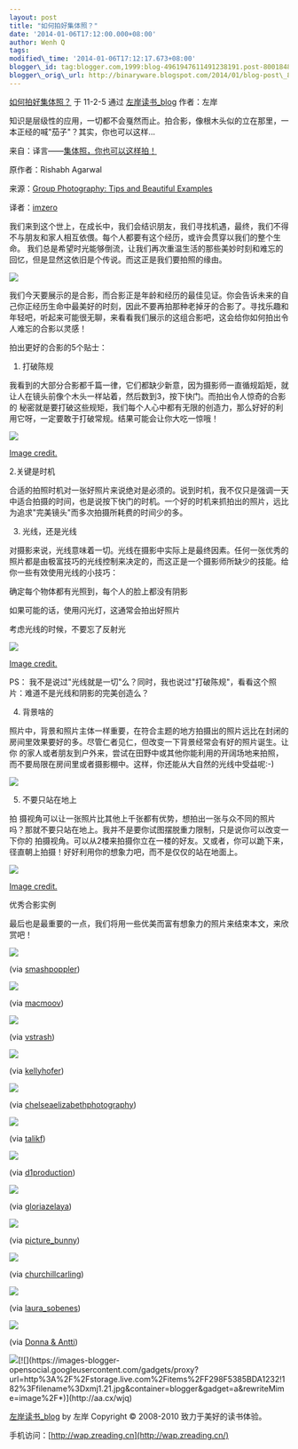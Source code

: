 ```yaml
--- 
layout: post 
title: "如何拍好集体照？" 
date: '2014-01-06T17:12:00.000+08:00' 
author: Wenh Q
tags:
modified\_time: '2014-01-06T17:12:17.673+08:00' 
blogger\_id: tag:blogger.com,1999:blog-4961947611491238191.post-8001848447756301059
blogger\_orig\_url: http://binaryware.blogspot.com/2014/01/blog-post\_8177.html
---
```

[如何拍好集体照？](http://www.zreading.cn/archives/2173.html) 于 11-2-5
通过 [左岸读书\_blog](http://www.zreading.cn/) 作者：左岸



知识是层级性的应用，一切都不会戛然而止。拍合影，像根木头似的立在那里，一本正经的喊"茄子"？其实，你也可以这样…



来自：译言——[集体照，你也可以这样拍！](http://article.yeeyan.org/view/174487/153305)



原作者：Rishabh Agarwal



来源：[Group Photography: Tips and Beautiful
Examples](http://www.hongkiat.com/blog/group-photography-tips-and-beautiful-examples/)



译者：[imzero](http://space.yeeyan.org/u/174487)



我们来到这个世上，在成长中，我们会结识朋友，我们寻找机遇，最终，我们不得不与朋友和家人相互依偎。每个人都要有这个经历，或许会贯穿以我们的整个生命。
我们总是希望时光能够倒流，让我们再次重温生活的那些美妙时刻和难忘的回忆，但是显然这依旧是个传说。而这正是我们要拍照的缘由。



![](https://images-blogger-opensocial.googleusercontent.com/gadgets/proxy?url=http%3A%2F%2Fmedia02.hongkiat.com%2Fgroup-photography-tips%2F6.jpg&container=blogger&gadget=a&rewriteMime=image%2F*)



我们今天要展示的是合影，而合影正是年龄和经历的最佳见证。你会告诉未来的自己你正经历生命中最美好的时刻，因此不要再拍那种老掉牙的合影了。寻找乐趣和年轻吧，听起来可能很无聊，来看看我们展示的这组合影吧，这会给你如何拍出令人难忘的合影以灵感！

拍出更好的合影的5个贴士：

1. 打破陈规



我看到的大部分合影都千篇一律，它们都缺少新意，因为摄影师一直循规蹈矩，就让人在镜头前像个木头一样站着，然后数到3，按下快门。而拍出令人惊奇的合影的
秘密就是要打破这些规矩，我们每个人心中都有无限的创造力，那么好好的利用它呀，一定要敢于打破常规。结果可能会让你大吃一惊哦！



![](https://images-blogger-opensocial.googleusercontent.com/gadgets/proxy?url=http%3A%2F%2Fmedia02.hongkiat.com%2Fgroup-photography-tips%2Fbreak-the-rules.jpg&container=blogger&gadget=a&rewriteMime=image%2F*)

[Image credit.](http://www.flickr.com/photos/az4runner)

2.关键是时机



合适的拍照时机对一张好照片来说绝对是必须的。说到时机，我不仅只是强调一天中适合拍摄的时间，也是说按下快门的时机。一个好的时机来抓拍出的照片，远比为追求"完美镜头"而多次拍摄所耗费的时间少的多。

3. 光线，还是光线



对摄影来说，光线意味着一切。光线在摄影中实际上是最终因素。任何一张优秀的照片都是由极富技巧的光线控制来决定的，而这正是一个摄影师所缺少的技能。给你一些有效使用光线的小技巧：

确定每个物体都有光照到，每个人的脸上都没有阴影

如果可能的话，使用闪光灯，这通常会拍出好照片

考虑光线的时候，不要忘了反射光



![](https://images-blogger-opensocial.googleusercontent.com/gadgets/proxy?url=http%3A%2F%2Fmedia02.hongkiat.com%2Fgroup-photography-tips%2Flights-lights-lights.jpg&container=blogger&gadget=a&rewriteMime=image%2F*)

[Image credit.](http://www.flickr.com/photos/sagarpatil)



PS：
我不是说过"光线就是一切"么？同时，我也说过"打破陈规"，看看这个照片：难道不是光线和阴影的完美创造么？

4. 背景啥的



照片中，背景和照片主体一样重要，在符合主题的地方拍摄出的照片远比在封闭的房间里效果要好的多。尽管仁者见仁，但改变一下背景经常会有好的照片诞生。让你
的家人或者朋友到户外来，尝试在田野中或其他你能利用的开阔场地来拍照，而不要局限在房间里或者摄影棚中。这样，你还能从大自然的光线中受益呢:-)



![](https://images-blogger-opensocial.googleusercontent.com/gadgets/proxy?url=http%3A%2F%2Fmedia02.hongkiat.com%2Fgroup-photography-tips%2Fbackground-matters.jpg&container=blogger&gadget=a&rewriteMime=image%2F*)

5. 不要只站在地上



拍
摄视角可以让一张照片比其他上千张都有优势，想拍出一张与众不同的照片吗？那就不要只站在地上。我并不是要你试图摆脱重力限制，只是说你可以改变一下你的
拍摄视角。可以从2楼来拍摄你立在一楼的好友。又或者，你可以跪下来，径直朝上拍摄！好好利用你的想象力吧，而不是仅仅的站在地面上。



![](https://images-blogger-opensocial.googleusercontent.com/gadgets/proxy?url=http%3A%2F%2Fmedia02.hongkiat.com%2Fgroup-photography-tips%2Fdont-stick-ground.jpg&container=blogger&gadget=a&rewriteMime=image%2F*)

[Image credit.](http://www.flickr.com/photos/vishnurajan)

优秀合影实例



最后也是最重要的一点，我们将用一些优美而富有想象力的照片来结束本文，来欣赏吧！



![](https://images-blogger-opensocial.googleusercontent.com/gadgets/proxy?url=http%3A%2F%2Fmedia02.hongkiat.com%2Fgroup-photography-tips%2F1.jpg&container=blogger&gadget=a&rewriteMime=image%2F*)

(via [smashpoppler](http://www.flickr.com/photos/smashpoppler))



![](https://images-blogger-opensocial.googleusercontent.com/gadgets/proxy?url=http%3A%2F%2Fmedia02.hongkiat.com%2Fgroup-photography-tips%2F2.jpg&container=blogger&gadget=a&rewriteMime=image%2F*)

(via [macmoov](http://www.flickr.com/photos/macmoov))



![](https://images-blogger-opensocial.googleusercontent.com/gadgets/proxy?url=http%3A%2F%2Fmedia02.hongkiat.com%2Fgroup-photography-tips%2F3.jpg&container=blogger&gadget=a&rewriteMime=image%2F*)

(via [vstrash](http://www.flickr.com/photos/vstrash))



![](https://images-blogger-opensocial.googleusercontent.com/gadgets/proxy?url=http%3A%2F%2Fmedia02.hongkiat.com%2Fgroup-photography-tips%2F4.jpg&container=blogger&gadget=a&rewriteMime=image%2F*)

(via [kellyhofer](http://www.flickr.com/photos/kellyhofer))



![](https://images-blogger-opensocial.googleusercontent.com/gadgets/proxy?url=http%3A%2F%2Fmedia02.hongkiat.com%2Fgroup-photography-tips%2F5.jpg&container=blogger&gadget=a&rewriteMime=image%2F*)

(via
[chelseaelizabethphotography](http://www.flickr.com/photos/chelseaelizabethphotography))



![](https://images-blogger-opensocial.googleusercontent.com/gadgets/proxy?url=http%3A%2F%2Fmedia02.hongkiat.com%2Fgroup-photography-tips%2F6.jpg&container=blogger&gadget=a&rewriteMime=image%2F*)

(via [talikf](http://www.flickr.com/photos/talikf))



![](https://images-blogger-opensocial.googleusercontent.com/gadgets/proxy?url=http%3A%2F%2Fmedia02.hongkiat.com%2Fgroup-photography-tips%2F7.jpg&container=blogger&gadget=a&rewriteMime=image%2F*)

(via [d1production](http://www.flickr.com/photos/d1production))



![](https://images-blogger-opensocial.googleusercontent.com/gadgets/proxy?url=http%3A%2F%2Fmedia02.hongkiat.com%2Fgroup-photography-tips%2F8.jpg&container=blogger&gadget=a&rewriteMime=image%2F*)

(via [gloriazelaya](http://www.flickr.com/photos/gloriazelaya))



![](https://images-blogger-opensocial.googleusercontent.com/gadgets/proxy?url=http%3A%2F%2Fmedia02.hongkiat.com%2Fgroup-photography-tips%2F9.jpg&container=blogger&gadget=a&rewriteMime=image%2F*)

(via [picture\_bunny](http://www.flickr.com/photos/17012337@N00))



![](https://images-blogger-opensocial.googleusercontent.com/gadgets/proxy?url=http%3A%2F%2Fmedia02.hongkiat.com%2Fgroup-photography-tips%2F10.jpg&container=blogger&gadget=a&rewriteMime=image%2F*)

(via [churchillcarling](http://www.flickr.com/photos/14825158@N03))



![](https://images-blogger-opensocial.googleusercontent.com/gadgets/proxy?url=http%3A%2F%2Fmedia02.hongkiat.com%2Fgroup-photography-tips%2F11.jpg&container=blogger&gadget=a&rewriteMime=image%2F*)

(via [laura\_sobenes](http://www.flickr.com/photos/laura_sobenes))



![](https://images-blogger-opensocial.googleusercontent.com/gadgets/proxy?url=http%3A%2F%2Fmedia02.hongkiat.com%2Fgroup-photography-tips%2F12.jpg&container=blogger&gadget=a&rewriteMime=image%2F*)

(via [Donna & Antti](http://www.flickr.com/photos/26327982@N02/))



![](https://images-blogger-opensocial.googleusercontent.com/gadgets/proxy?url=http%3A%2F%2Fnojsstats.appspot.com%2FUA-8965045-1%2Fzreading.cn&container=blogger&gadget=a&rewriteMime=image%2F*)[![](https://images-blogger-opensocial.googleusercontent.com/gadgets/proxy?url=http%3A%2F%2Fstorage.live.com%2Fitems%2FF298F5385BDA1232!182%3Ffilename%3Dxmj1.21.jpg&container=blogger&gadget=a&rewriteMime=image%2F*)](http://aa.cx/wjq)



[左岸读书\_blog](http://zreading.cn/) by 左岸 Copyright © 2008-2010
致力于美好的读书体验。



手机访问：[http://wap.zreading.cn](http://wap.zreading.cn/)
